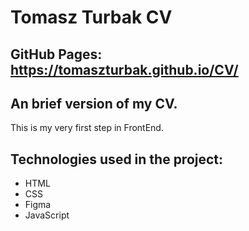 # Tomasz Turbak CV

## GitHub Pages: https://tomaszturbak.github.io/CV/

## An brief version of my CV.

This is my very first step in FrontEnd. 

## Technologies used in the project:
- HTML
- CSS
- Figma
- JavaScript
